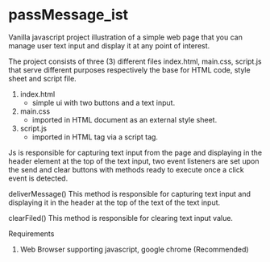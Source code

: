# passMessage_ist
Vanilla javascript project illustration of a simple web page that you can manage user text input and display it at any point of interest. 

The project consists of three (3) different files index.html, main.css, script.js that serve different purposes respectively
the base for HTML code, style sheet and script file.

1. index.html
   - simple ui with two buttons and a text input.
3. main.css
   - imported in HTML document as an external style sheet.
5. script.js
   - imported in HTML tag via a script tag.
   
Js is responsible for capturing text input from the page and displaying in the header element at the top of the text input, two event listeners are set upon the send and clear buttons 
with methods ready to execute once a click event is detected.

deliverMessage()
This method is responsible for capturing text input and displaying it in the header at the top of the text of the text input.
  
clearFiled()
This method is responsible for clearing text input value.  

Requirements
1. Web Browser supporting javascript, google chrome (Recommended)


